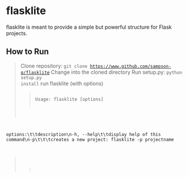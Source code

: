 # flasklite

flasklite is meant to provide a simple but powerful structure for Flask projects.

## How to Run
> Clone repository: <code>git clone https://www.github.com/sampson-q/flasklite</code>
> Change into the cloned directory
> Run setup.py: <code>python setup.py install</code>
> run flasklite (with options)
>> 
>> <code>
>> Usage: flasklite [options]
  options:\t\tdescription\n-h, --help\t\tdisplay help of this command\n-p\t\t\tcreates a new project: flasklite -p projectname
>> </code>

